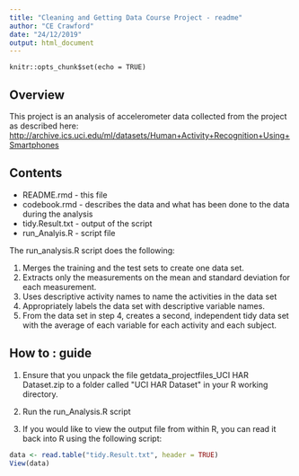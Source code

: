 ```yaml
---
title: "Cleaning and Getting Data Course Project - readme"
author: "CE Crawford"
date: "24/12/2019"
output: html_document
---
```


```{r setup, include=FALSE}
knitr::opts_chunk$set(echo = TRUE)
```

## Overview

This project is an analysis of accelerometer data collected from the project as described here:
http://archive.ics.uci.edu/ml/datasets/Human+Activity+Recognition+Using+Smartphones

## Contents

* README.rmd - this file
* codebook.rmd - describes the data and what has been done to the data during the analysis
* tidy.Result.txt - output of the script
* run_Analyis.R - script file

The run_analysis.R script does the following:

1. Merges the training and the test sets to create one data set.
2. Extracts only the measurements on the mean and standard deviation for each measurement.
3. Uses descriptive activity names to name the activities in the data set
4. Appropriately labels the data set with descriptive variable names.
5. From the data set in step 4, creates a second, independent tidy data set with the average of each variable for each activity and each subject.


## How to : guide
1. Ensure that you unpack the file getdata_projectfiles_UCI HAR Dataset.zip to a folder called 
"UCI HAR Dataset" in your R working directory.

2. Run the run_Analysis.R script

3. If you would like to view the output file from within R, you can read it back into R using the
following script:
```r
data <- read.table("tidy.Result.txt", header = TRUE)
View(data)
```
